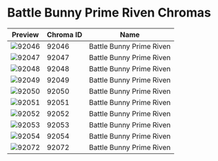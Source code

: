 # Battle Bunny Prime Riven Chromas



| Preview | Chroma ID | Name |
|---------|-----------|------|
| ![92046](https://raw.communitydragon.org/latest/plugins/rcp-be-lol-game-data/global/default/v1/champion-chroma-images/92/92046.png) | 92046 | Battle Bunny Prime Riven |
| ![92047](https://raw.communitydragon.org/latest/plugins/rcp-be-lol-game-data/global/default/v1/champion-chroma-images/92/92047.png) | 92047 | Battle Bunny Prime Riven |
| ![92048](https://raw.communitydragon.org/latest/plugins/rcp-be-lol-game-data/global/default/v1/champion-chroma-images/92/92048.png) | 92048 | Battle Bunny Prime Riven |
| ![92049](https://raw.communitydragon.org/latest/plugins/rcp-be-lol-game-data/global/default/v1/champion-chroma-images/92/92049.png) | 92049 | Battle Bunny Prime Riven |
| ![92050](https://raw.communitydragon.org/latest/plugins/rcp-be-lol-game-data/global/default/v1/champion-chroma-images/92/92050.png) | 92050 | Battle Bunny Prime Riven |
| ![92051](https://raw.communitydragon.org/latest/plugins/rcp-be-lol-game-data/global/default/v1/champion-chroma-images/92/92051.png) | 92051 | Battle Bunny Prime Riven |
| ![92052](https://raw.communitydragon.org/latest/plugins/rcp-be-lol-game-data/global/default/v1/champion-chroma-images/92/92052.png) | 92052 | Battle Bunny Prime Riven |
| ![92053](https://raw.communitydragon.org/latest/plugins/rcp-be-lol-game-data/global/default/v1/champion-chroma-images/92/92053.png) | 92053 | Battle Bunny Prime Riven |
| ![92054](https://raw.communitydragon.org/latest/plugins/rcp-be-lol-game-data/global/default/v1/champion-chroma-images/92/92054.png) | 92054 | Battle Bunny Prime Riven |
| ![92072](https://raw.communitydragon.org/latest/plugins/rcp-be-lol-game-data/global/default/v1/champion-chroma-images/92/92072.png) | 92072 | Battle Bunny Prime Riven |